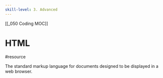 ```yaml
---
skill-level: 3. Advanced
---
```


[[_050 Coding MOC]]
# HTML
#resource 

The standard markup language for documents designed to be displayed in a web browser.
